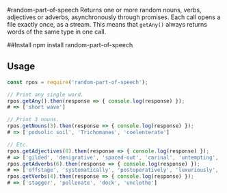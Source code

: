 #random-part-of-speech
Returns one or more random nouns, verbs, adjectives or adverbs, asynchronously through promises.
Each call opens a file exactly once, as a stream. This means that `getAny()` always returns words of the same type in one call.

##Install
		npm install random-part-of-speech

## Usage
```js
const rpos = require('random-part-of-speech');

// Print any single word.
rpos.getAny().then(response => { console.log(response) });
# => ['short wave']

// Print 3 nouns.
rpos.getNouns(3).then(response => { console.log(response) });
# => ['podsolic soil', 'Trichomanes', 'coelenterate']

// Etc.
rpos.getAdjectives(8).then(response => { console.log(response) });
# => ['gilded', 'denigrative', 'spaced-out', 'carinal', 'untempting', 'punishing', 'malevolent', 'short-stemmed']
rpos.getAdverbs(6).then(response => { console.log(response) });
# => ['offstage', 'systematically', 'postoperatively', 'luxuriously', 'over', 'on camera']
rpos.getVerbs(4).then(response => { console.log(response) });
# => ['stagger', 'pollenate', 'dock', 'unclothe']
```
